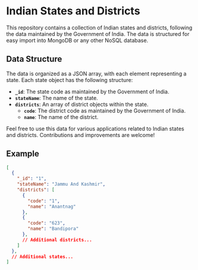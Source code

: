 # Indian States and Districts

This repository contains a collection of Indian states and districts, following the data maintained by the Government of India. The data is structured for easy import into MongoDB or any other NoSQL database.

## Data Structure

The data is organized as a JSON array, with each element representing a state. Each state object has the following structure:

- **`_id`**: The state code as maintained by the Government of India.
- **`stateName`**: The name of the state.
- **`districts`**: An array of district objects within the state.
  - **`code`**: The district code as maintained by the Government of India.
  - **`name`**: The name of the district.

Feel free to use this data for various applications related to Indian states and districts. Contributions and improvements are welcome!

## Example

```json
[
  {
    "_id": "1",
    "stateName": "Jammu And Kashmir",
    "districts": [
      {
        "code": "1",
        "name": "Anantnag"
      },
      {
        "code": "623",
        "name": "Bandipora"
      },
      // Additional districts...
    ]
  },
  // Additional states...
]


